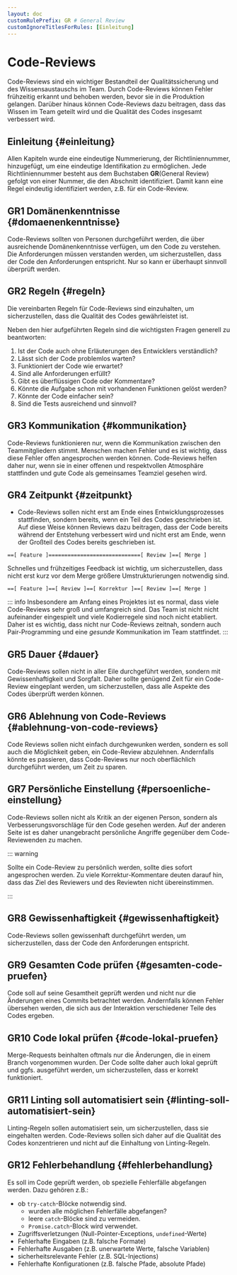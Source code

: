```yaml
---
layout: doc
customRulePrefix: GR # General Review
customIgnoreTitlesForRules: [Einleitung]
---
```


# Code-Reviews

Code-Reviews sind ein wichtiger Bestandteil der Qualitätssicherung und des Wissensaustauschs im Team.
Durch Code-Reviews können Fehler frühzeitig erkannt und behoben werden, bevor sie in die Produktion gelangen.
Darüber hinaus können Code-Reviews dazu beitragen, dass das Wissen im Team geteilt wird und die Qualität des Codes insgesamt verbessert wird.

## Einleitung {#einleitung}

Allen Kapiteln wurde eine eindeutige Nummerierung, der Richtliniennummer, hinzugefügt, um eine eindeutige Identifikation zu ermöglichen.
Jede Richtliniennummer besteht aus dem Buchstaben **GR**(General Review) gefolgt von einer Nummer, die den Abschnitt identifiziert. Damit kann eine Regel eindeutig identifiziert werden, z.B. für ein Code-Review.

## GR1 Domänenkenntnisse {#domaenenkenntnisse}

Code-Reviews sollten von Personen durchgeführt werden, die über ausreichende Domänenkenntnisse verfügen, um den Code zu verstehen.
Die Anforderungen müssen verstanden werden, um sicherzustellen, dass der Code den Anforderungen entspricht.
Nur so kann er überhaupt sinnvoll überprüft werden.

## GR2 Regeln {#regeln}

Die vereinbarten Regeln für Code-Reviews sind einzuhalten, um sicherzustellen, dass die Qualität des Codes gewährleistet ist.

Neben den hier aufgeführten Regeln sind die wichtigsten Fragen generell zu beantworten:

1. Ist der Code auch ohne Erläuterungen des Entwicklers verständlich?
2. Lässt sich der Code problemlos warten?
3. Funktioniert der Code wie erwartet?
4. Sind alle Anforderungen erfüllt?
5. Gibt es überflüssigen Code oder Kommentare?
6. Könnte die Aufgabe schon mit vorhandenen Funktionen gelöst werden?
7. Könnte der Code einfacher sein?
8. Sind die Tests ausreichend und sinnvoll?

## GR3 Kommunikation {#kommunikation}

Code-Reviews funktionieren nur, wenn die Kommunikation zwischen den Teammitgliedern stimmt.
Menschen machen Fehler und es ist wichtig, dass diese Fehler offen angesprochen werden können.
Code-Reviews helfen daher nur, wenn sie in einer offenen und respektvollen Atmosphäre stattfinden und gute Code als gemeinsames Teamziel gesehen wird.

## GR4 Zeitpunkt {#zeitpunkt}

- Code-Reviews sollen nicht erst am Ende eines Entwicklungsprozesses stattfinden, sondern bereits, wenn ein Teil des Codes geschrieben ist.
Auf diese Weise können Reviews dazu beitragen, dass der Code bereits während der Entstehung verbessert wird und nicht erst am Ende, wenn der Großteil des Codes bereits geschrieben ist.

```plaintext
==[ Feature ]=============================[ Review ]==[ Merge ]
```

Schnelles und frühzeitiges Feedback ist wichtig, um sicherzustellen, dass nicht erst kurz vor dem Merge größere Umstrukturierungen notwendig sind.

```plaintext
==[ Feature ]==[ Review ]==[ Korrektur ]==[ Review ]==[ Merge ]
```

::: info
Insbesondere am Anfang eines Projektes ist es normal, dass viele Code-Reviews sehr groß und umfangreich sind.
Das Team ist nicht nicht aufeinander eingespielt und viele Kodierregele sind noch nicht etabliert.
Daher ist es wichtig, dass nicht nur Code-Reviews zeitnah, sondern auch Pair-Programming und eine *gesunde* Kommunikation im Team stattfindet.
:::

## GR5 Dauer {#dauer}

Code-Reviews sollen nicht in aller Eile durchgeführt werden, sondern mit Gewissenhaftigkeit und Sorgfalt.
Daher sollte genügend Zeit für ein Code-Review eingeplant werden, um sicherzustellen, dass alle Aspekte des Codes überprüft werden können.

## GR6 Ablehnung von Code-Reviews {#ablehnung-von-code-reviews}

Code Reviews sollen nicht einfach durchgewunken werden, sondern es soll auch die Möglichkeit geben, ein Code-Review abzulehnen.
Andernfalls könnte es passieren, dass Code-Reviews nur noch oberflächlich durchgeführt werden, um Zeit zu sparen.

## GR7 Persönliche Einstellung {#persoenliche-einstellung}

Code-Reviews sollen nicht als Kritik an der eigenen Person, sondern als Verbesserungsvorschläge für den Code gesehen werden.
Auf der anderen Seite ist es daher unangebracht persönliche Angriffe gegenüber dem Code-Reviewenden zu machen.

::: warning

Sollte ein Code-Review zu persönlich werden, sollte dies sofort angesprochen werden.
Zu viele Korrektur-Kommentare deuten darauf hin, dass das Ziel des Reviewers und des Reviewten nicht übereinstimmen.

:::

## GR8 Gewissenhaftigkeit {#gewissenhaftigkeit}

Code-Reviews sollen gewissenhaft durchgeführt werden, um sicherzustellen, dass der Code den Anforderungen entspricht.

## GR9 Gesamten Code prüfen {#gesamten-code-pruefen}

Code soll auf seine Gesamtheit geprüft werden und nicht nur die Änderungen eines Commits betrachtet werden.
Andernfalls können Fehler übersehen werden, die sich aus der Interaktion verschiedener Teile des Codes ergeben.

## GR10 Code lokal prüfen {#code-lokal-pruefen}

Merge-Requests beinhalten oftmals nur die Änderungen, die in einem Branch vorgenommen wurden.
Der Code sollte daher auch lokal geprüft und ggfs. ausgeführt werden, um sicherzustellen, dass er korrekt funktioniert.

## GR11 Linting soll automatisiert sein {#linting-soll-automatisiert-sein}

Linting-Regeln sollen automatisiert sein, um sicherzustellen, dass sie eingehalten werden.
Code-Reviews sollen sich daher auf die Qualität des Codes konzentrieren und nicht auf die Einhaltung von Linting-Regeln.

## GR12 Fehlerbehandlung {#fehlerbehandlung}

Es soll im Code geprüft werden, ob spezielle Fehlerfälle abgefangen werden.
Dazu gehören z.B.:

- ob `try-catch`-Blöcke notwendig sind.
  - wurden alle möglichen Fehlerfälle abgefangen?
  - leere `catch`-Blöcke sind zu vermeiden.
  - `Promise.catch`-Block wird verwendet.
- Zugriffsverletzungen (Null-Pointer-Exceptions, `undefined`-Werte)
- Fehlerhafte Eingaben (z.B. falsche Formate)
- Fehlerhafte Ausgaben (z.B. unerwartete Werte, falsche Variablen)
- sicherheitsrelevante Fehler (z.B. SQL-Injections)
- Fehlerhafte Konfigurationen (z.B. falsche Pfade, absolute Pfade)

